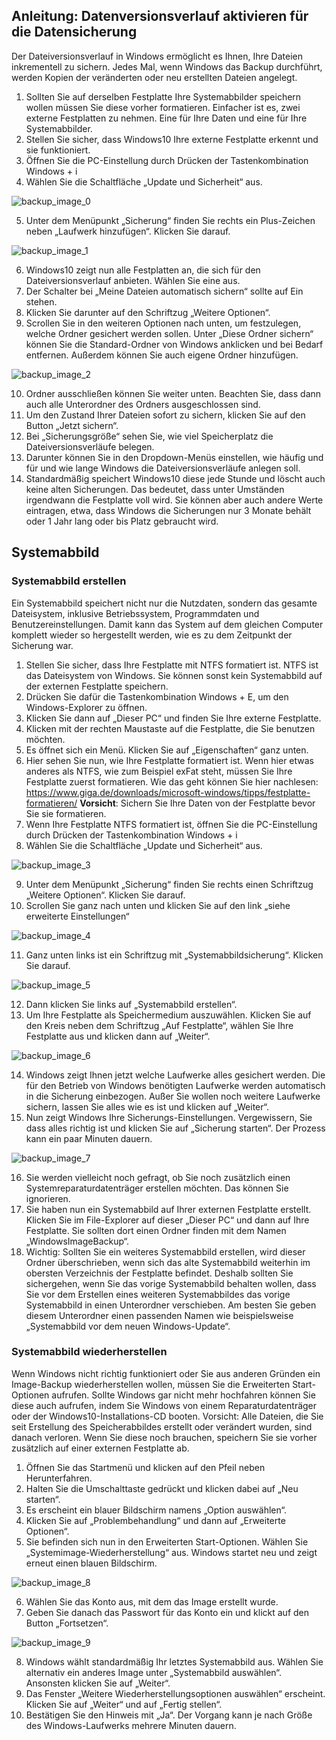 ## Anleitung: Datenversionsverlauf aktivieren für die Datensicherung 

Der Dateiversionsverlauf in Windows ermöglicht es Ihnen, Ihre Dateien inkrementell zu sichern. Jedes Mal, wenn Windows das Backup durchführt, werden Kopien der veränderten oder neu erstellten Dateien angelegt. 

1. Sollten Sie auf derselben Festplatte Ihre Systemabbilder speichern wollen müssen Sie diese vorher formatieren. Einfacher ist es, zwei externe Festplatten zu nehmen. Eine für Ihre Daten und eine für Ihre Systemabbilder.
2. Stellen Sie sicher, dass Windows10 Ihre externe Festplatte erkennt und sie funktioniert.
3. Öffnen Sie die PC-Einstellung durch Drücken der Tastenkombination Windows + i
4. Wählen Sie die Schaltfläche „Update und Sicherheit“ aus.

![backup_image_0](../images/backup_image0.png)

5. Unter dem Menüpunkt „Sicherung“ finden Sie rechts ein Plus-Zeichen neben „Laufwerk hinzufügen“. Klicken Sie darauf.

![backup_image_1](../images/backup_image1.png)

6. Windows10 zeigt nun alle Festplatten an, die sich für den Dateiversionsverlauf anbieten. Wählen Sie eine aus.
7. Der Schalter bei „Meine Dateien automatisch sichern“ sollte auf Ein stehen.
8. Klicken Sie darunter auf den Schriftzug „Weitere Optionen“.
9. Scrollen Sie in den weiteren Optionen nach unten, um festzulegen, welche Ordner gesichert werden sollen. Unter „Diese Ordner sichern“ können Sie die Standard-Ordner von Windows anklicken und bei Bedarf entfernen. Außerdem können Sie auch eigene Ordner hinzufügen.

![backup_image_2](../images/backup_image2.png)

10. Ordner ausschließen können Sie weiter unten. Beachten Sie, dass dann auch alle Unterordner des Ordners ausgeschlossen sind.  
11. Um den Zustand Ihrer Dateien sofort zu sichern, klicken Sie auf den Button „Jetzt sichern“. 
12.	Bei „Sicherungsgröße“ sehen Sie, wie viel Speicherplatz die Dateiversionsverläufe belegen.
13.	Darunter können Sie in den Dropdown-Menüs einstellen, wie häufig und für und wie lange Windows die Dateiversionsverläufe anlegen soll.
14.	Standardmäßig speichert Windows10 diese jede Stunde und löscht auch keine alten Sicherungen. Das bedeutet, dass unter Umständen irgendwann die Festplatte voll wird. Sie können aber auch andere Werte eintragen, etwa, dass Windows die Sicherungen nur 3 Monate behält oder 1 Jahr lang oder bis Platz gebraucht wird.

## Systemabbild

### Systemabbild erstellen

Ein Systemabbild speichert nicht nur die Nutzdaten, sondern das gesamte Dateisystem, inklusive Betriebssystem, Programmdaten und Benutzereinstellungen. Damit kann das System auf dem gleichen Computer komplett wieder so hergestellt werden, wie es zu dem Zeitpunkt der Sicherung war. 
1. Stellen Sie sicher, dass Ihre Festplatte mit NTFS formatiert ist. NTFS ist das Dateisystem von Windows. Sie können sonst kein Systemabbild auf der externen Festplatte speichern.
2. Drücken Sie dafür die Tastenkombination Windows + E, um den Windows-Explorer zu öffnen.
3. Klicken Sie dann auf „Dieser PC“ und finden Sie Ihre externe Festplatte.
4. Klicken mit der rechten Maustaste auf die Festplatte, die Sie benutzen möchten.
5. Es öffnet sich ein Menü. Klicken Sie auf „Eigenschaften“ ganz unten.
6. Hier sehen Sie nun, wie Ihre Festplatte formatiert ist. Wenn hier etwas anderes als NTFS, wie zum Beispiel exFat steht, müssen Sie Ihre Festplatte zuerst formatieren. Wie das geht können Sie hier nachlesen: https://www.giga.de/downloads/microsoft-windows/tipps/festplatte-formatieren/  **Vorsicht**: Sichern Sie Ihre Daten von der Festplatte bevor Sie sie formatieren.
7. Wenn Ihre Festplatte NTFS formatiert ist, öffnen Sie die PC-Einstellung durch Drücken der Tastenkombination Windows + i
8. Wählen Sie die Schaltfläche „Update und Sicherheit“ aus.

![backup_image_3](../images/backup_image3.png)

9. Unter dem Menüpunkt „Sicherung“ finden Sie rechts einen Schriftzug „Weitere Optionen“. Klicken Sie darauf.
10.	Scrollen Sie ganz nach unten und klicken Sie auf den link „siehe erweiterte Einstellungen“

![backup_image_4](../images/backup_image4.png)

11.	Ganz unten links ist ein Schriftzug mit „Systemabbildsicherung“. Klicken Sie darauf.

![backup_image_5](../images/backup_image5.png)

12.	Dann klicken Sie links auf „Systemabbild erstellen“.
13.	Um Ihre Festplatte als Speichermedium auszuwählen. Klicken Sie auf den Kreis neben dem Schriftzug „Auf Festplatte“, wählen Sie Ihre Festplatte aus und klicken dann auf „Weiter“.

![backup_image_6](../images/backup_image6.png)

14.	Windows zeigt Ihnen jetzt welche Laufwerke alles gesichert werden. Die für den Betrieb von Windows benötigten Laufwerke werden automatisch in die Sicherung einbezogen.  Außer Sie wollen noch weitere Laufwerke sichern, lassen Sie alles wie es ist und klicken auf „Weiter“.
15.	Nun zeigt Windows Ihre Sicherungs-Einstellungen. Vergewissern, Sie dass alles richtig ist und klicken Sie auf „Sicherung starten“. Der Prozess kann ein paar Minuten dauern.

![backup_image_7](../images/backup_image7.png)

16.	Sie werden vielleicht noch gefragt, ob Sie noch zusätzlich einen Systemreparaturdatenträger erstellen möchten. Das können Sie ignorieren.
17.	Sie haben nun ein Systemabbild auf Ihrer externen Festplatte erstellt. Klicken Sie im File-Explorer auf dieser „Dieser PC“ und dann auf Ihre Festplatte. Sie sollten dort einen Ordner finden mit dem Namen „WindowsImageBackup“.
18.	Wichtig: Sollten Sie ein weiteres Systemabbild erstellen, wird dieser Ordner überschrieben, wenn sich das alte Systemabbild weiterhin im obersten Verzeichnis der Festplatte befindet. Deshalb sollten Sie sichergehen, wenn Sie das vorige Systemabbild behalten wollen, dass Sie vor dem Erstellen eines weiteren Systemabbildes das vorige Systemabbild in einen Unterordner verschieben. Am besten Sie geben diesem Unterordner einen passenden Namen wie beispielsweise „Systemabbild vor dem neuen Windows-Update“. 

### Systemabbild wiederherstellen

Wenn Windows nicht richtig funktioniert oder Sie aus anderen Gründen ein Image-Backup wiederherstellen wollen, müssen Sie die Erweiterten Start-Optionen aufrufen. Sollte Windows gar nicht mehr hochfahren können Sie diese auch aufrufen, indem Sie Windows von einem Reparaturdatenträger oder der Windows10-Installations-CD booten. Vorsicht: Alle Dateien, die Sie seit Erstellung des Speicherabbildes erstellt oder verändert wurden, sind danach verloren. Wenn Sie diese noch brauchen, speichern Sie sie vorher zusätzlich auf einer externen Festplatte ab.
1. Öffnen Sie das Startmenü und klicken auf den Pfeil neben Herunterfahren.
2. Halten Sie die Umschalttaste gedrückt und klicken dabei auf „Neu starten“.
3. Es erscheint ein blauer Bildschirm namens „Option auswählen“.
4. Klicken Sie auf „Problembehandlung“ und dann auf „Erweiterte Optionen“.
5. Sie befinden sich nun in den Erweiterten Start-Optionen. Wählen Sie „Systemimage-Wiederherstellung“ aus. Windows startet neu und zeigt erneut einen blauen Bildschirm. 

![backup_image_8](../images/backup_image8.png)

6. Wählen Sie das Konto aus, mit dem das Image erstellt wurde.
7. Geben Sie danach das Passwort für das Konto ein und klickt auf den Button „Fortsetzen“. 

![backup_image_9](../images/backup_image9.png)

8. Windows wählt standardmäßig Ihr letztes Systemabbild aus. Wählen Sie alternativ ein anderes Image unter „Systemabbild auswählen“. Ansonsten klicken Sie auf „Weiter“.
9. Das Fenster „Weitere Wiederherstellungsoptionen auswählen“ erscheint. Klicken Sie auf „Weiter“ und auf „Fertig stellen“.
10. Bestätigen Sie den Hinweis mit „Ja“. Der Vorgang kann je nach Größe des Windows-Laufwerks mehrere Minuten dauern.

